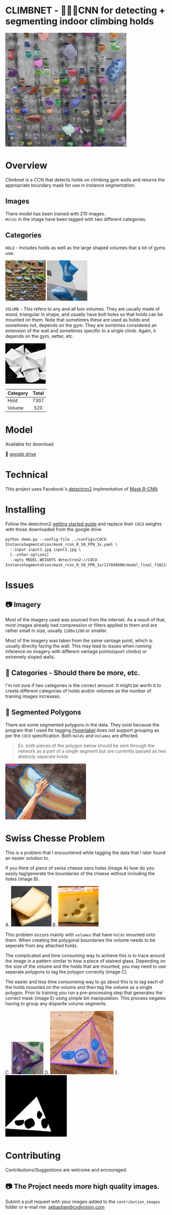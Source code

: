# CLIMBNET - 🧗🏻‍♂️CNN for detecting + segmenting indoor climbing holds

<img src="./images/result_so_ill.png" alt="result" width="75%" height="75%"/>

# Overview

Climbnet is a CCN that detects holds on climbing gym walls and returns the appropriate boundary mask for use in instance segmentation.

## Images

There model has been trained with 210 images.  
`Holds` in the image have been tagged with two different categories.

## Categories

`HOLD` - Includes holds as well as the large shaped volumes that a lot of gyms use.

<img src="./images/holds.jpg" alt="holds" width="25%"/> 
<img src="./images/holds2.png" alt="shaped volumes" width="25%%"/>

`VOLUME` - This refers to any and all box volumes. They are usually made of wood, triangular in shape, and usually have bolt holes so that holds can be mounted on them. Note that sometimes these are used as holds and sometimes not, depends on the gym. They are somtimes considered an extension of the wall and sometimes specific to a single climb. Again, it depends on the gym, setter, etc.

<!-- <img src="./images/volumes_1.png" alt="result" width="25%"/>  -->
<img src="./images/volumes.png" alt="volumes" width="25%%"/>

| Category | Total |
| -------- | :---: |
| Hold     | 7307  |
| Volume   |  520  |

# Model

Available for download

📁 [google drive](https://drive.google.com/open?id=1kbh4VqNh8JJF5hvb_mgERmptTi29_AJe)

# Technical

This project uses Facebook's [detectron2](https://github.com/facebookresearch/detectron2) implmentation of [Mask R-CNN](https://github.com/facebookresearch/detectron2/blob/master/configs/COCO-Detection/faster_rcnn_R_50_FPN_3x.yaml).

# Installing

Follow the detectron2 [getting started guide](https://github.com/facebookresearch/detectron2/blob/master/GETTING_STARTED.md) and replace their `COCO` weights with those downloaded from the google drive

```
python demo.py --config-file ../configs/COCO-InstanceSegmentation/mask_rcnn_R_50_FPN_3x.yaml \
  --input input1.jpg input2.jpg \
  [--other-options]
  --opts MODEL.WEIGHTS detectron2://COCO-InstanceSegmentation/mask_rcnn_R_50_FPN_3x/137849600/model_final_f10217.pkl
```

# Issues

## 📷 Imagery

Most of the imagery used was sourced from the internet. As a result of that, most images already had compression or filters applied to them and are rather small in size, usually `1280x1280` or smaller.

Most of the imagery was taken from the same vantage point, which is usually directly facing the wall. This may lead to issues when running inference on imagery with different vantage points(sport climbs) or extremely sloped walls.

## 🎨 Categories - Should there be more, etc.

I'm not sure if two categories is the correct amount. It might be worth it to create different categories of holds and/or volumes as the number of training images increases.

## 🤿 Segmented Polygons

There are some segmented polygons in the data. They exist because the program that I used for tagging [Hyperlabel](https://hyperlable.com) does not support grouping as per the `COCO` specification. Both `Holds` and `Volumes` are affected.

> Ex. both pieces of the polygon below should be sent through the network as a part of a single segment but are currently passed as two distincly seperate holds

<img src="./images/segmented.png" alt="result" width="50%" height="50%"/>

# Swiss Chesse Problem

This is a problem that I encountered while tagging the data that I later found an easier solution to.

If you think of piece of swiss cheese sans holes (image A) how do you easily tag/generate the boundaries of the cheese without including the holes (image B).

A. <img src="./images/swiss_cheese.png" width="25%">
B. <img src="./images/swiss_cheese_holes.png" width="25%">

This problem occurs mainly with `volumes` that have `holds` mounted onto them. When creating the polygonal boundaries the volume needs to be seperate from any attached holds.

The complicated and time consuming way to achieve this is to trace around the image in a pattern similar to how a piece of stained glass. Depending on the size of the volume and the holds that are mounted, you may need to use seperate polygons to tag the polygon correctly (image C).

The easier and less time consumeing way to go about this is to tag each of the holds mounted on the volume and then tag the volume as a single polygon. Prior to training you run a pre-processing step that generates the correct mask (image E) using simple bit-manipulation. This process negates having to group any disparite volume segments.

C. <img src="./images/stained_glass.png" width="20%"> D. <img src="./images/pre_mask.png"> E. <img src="./images/mask.png">

# Contributing

Contributions/Suggestions are welcome and encouraged.

## 📷 The Project needs more high quality images.

Submit a pull request with your images added to the `contribution_images` folder or e-mail me: [sebastian@cydivision.com](mailto:sebastian@cydivision.com)
